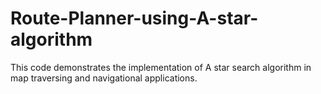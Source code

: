 # Route-Planner-using-A-star-algorithm
This code demonstrates the implementation of A star search algorithm in map traversing and navigational applications.
